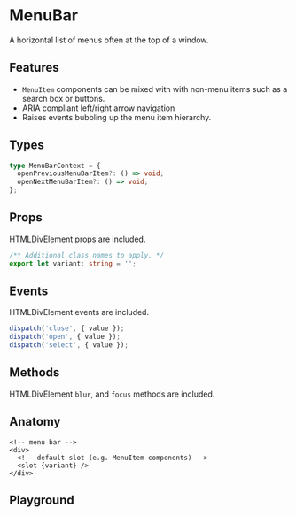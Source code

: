 <script>
    import Playground from './MenuBarPlayground.svelte';
</script>

# MenuBar

A horizontal list of menus often at the top of a window.

## Features

- `MenuItem` components can be mixed with with non-menu items such as a search box or buttons.
- ARIA compliant left/right arrow navigation
- Raises events bubbling up the menu item hierarchy.

## Types

```ts
type MenuBarContext = {
  openPreviousMenuBarItem?: () => void;
  openNextMenuBarItem?: () => void;
};
```

## Props

HTMLDivElement props are included.

```ts
/** Additional class names to apply. */
export let variant: string = '';
```

## Events

HTMLDivElement events are included.

```ts
dispatch('close', { value });
dispatch('open', { value });
dispatch('select', { value });
```

## Methods

HTMLDivElement `blur`, and `focus` methods are included.

## Anatomy

```svelte
<!-- menu bar -->
<div>
  <!-- default slot (e.g. MenuItem components) -->
  <slot {variant} />
</div>
```

## Playground

<Playground />
